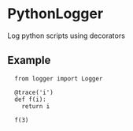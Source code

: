 # PythonLogger
Log python scripts using decorators

## Example

```
  from logger import Logger
  
  @trace('i')
  def f(i):
    return i
    
  f(3)
```
